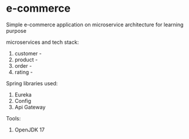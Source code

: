 # e-commerce
Simple e-commerce application on microservice architecture for learning purpose

microservices and tech stack:
1. customer - 
2. product - 
3. order - 
4. rating - 

Spring libraries used:
1. Eureka
2. Config
3. Api Gateway

Tools:
1. OpenJDK 17
